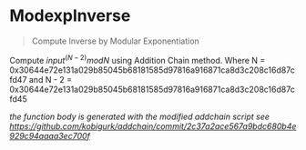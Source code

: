 # ModexpInverse



> Compute Inverse by Modular Exponentiation

Compute $input^(N - 2) mod N$ using Addition Chain method. Where     N = 0x30644e72e131a029b85045b68181585d97816a916871ca8d3c208c16d87cfd47 and   N - 2 = 0x30644e72e131a029b85045b68181585d97816a916871ca8d3c208c16d87cfd45

*the function body is generated with the modified addchain script see https://github.com/kobigurk/addchain/commit/2c37a2ace567a9bdc680b4e929c94aaaa3ec700f*



